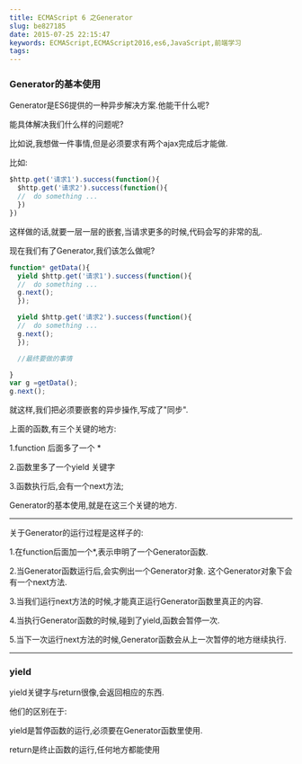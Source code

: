 ```yaml
---
title: ECMAScript 6 之Generator
slug: be827185
date: 2015-07-25 22:15:47
keywords: ECMAScript,ECMAScript2016,es6,JavaScript,前端学习
tags:
---
```

### Generator的基本使用
Generator是ES6提供的一种异步解决方案.他能干什么呢?

能具体解决我们什么样的问题呢?

比如说,我想做一件事情,但是必须要求有两个ajax完成后才能做.


比如:
```javascript
$http.get('请求1').success(function(){
  $http.get('请求2').success(function(){
  //  do something ...
  })
})
```


这样做的话,就要一层一层的嵌套,当请求更多的时候,代码会写的非常的乱.

<!-- more -->

现在我们有了Generator,我们该怎么做呢?

```javascript
function* getData(){
  yield $http.get('请求1').success(function(){
  //  do something ...
  g.next();
  });

  yield $http.get('请求2').success(function(){
  //  do something ...
  g.next();
  });

  //最终要做的事情

}
var g =getData();
g.next();

```


就这样,我们把必须要嵌套的异步操作,写成了"同步".

上面的函数,有三个关键的地方:

1.function 后面多了一个 *

2.函数里多了一个yield 关键字

3.函数执行后,会有一个next方法;

Generator的基本使用,就是在这三个关键的地方.

---


关于Generator的运行过程是这样子的:


1.在function后面加一个*,表示申明了一个Generator函数.


2.当Generator函数运行后,会实例出一个Generator对象.
这个Generator对象下会有一个next方法.

3.当我们运行next方法的时候,才能真正运行Generator函数里真正的内容.

4.当执行Generator函数的时候,碰到了yield,函数会暂停一次.

5.当下一次运行next方法的时候,Generator函数会从上一次暂停的地方继续执行.

---
### yield
yield关键字与return很像,会返回相应的东西.

他们的区别在于:

yield是暂停函数的运行,必须要在Generator函数里使用.

return是终止函数的运行,任何地方都能使用
